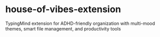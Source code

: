 # house-of-vibes-extension
TypingMind extension for ADHD-friendly organization with multi-mood themes, smart file management, and productivity tools
